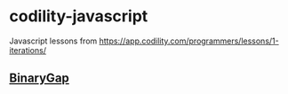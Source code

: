 # codility-javascript
Javascript lessons from https://app.codility.com/programmers/lessons/1-iterations/

## [BinaryGap](binary_gap.md)